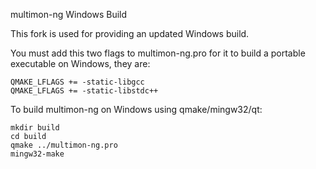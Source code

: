 multimon-ng Windows Build


This fork is used for providing an updated Windows build.

You must add this two flags to multimon-ng.pro for it to build a portable executable on Windows, they are:
```
QMAKE_LFLAGS += -static-libgcc
QMAKE_LFLAGS += -static-libstdc++
```
To build multimon-ng on Windows using qmake/mingw32/qt:
```
mkdir build
cd build
qmake ../multimon-ng.pro
mingw32-make
```



